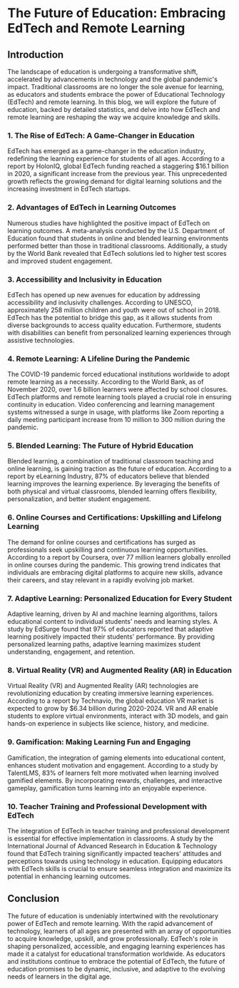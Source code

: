 # The Future of Education: Embracing EdTech and Remote Learning

## Introduction

The landscape of education is undergoing a transformative shift, accelerated by advancements in technology and the global pandemic's impact. Traditional classrooms are no longer the sole avenue for learning, as educators and students embrace the power of Educational Technology (EdTech) and remote learning. In this blog, we will explore the future of education, backed by detailed statistics, and delve into how EdTech and remote learning are reshaping the way we acquire knowledge and skills.

### 1. The Rise of EdTech: A Game-Changer in Education

EdTech has emerged as a game-changer in the education industry, redefining the learning experience for students of all ages. According to a report by HolonIQ, global EdTech funding reached a staggering $16.1 billion in 2020, a significant increase from the previous year. This unprecedented growth reflects the growing demand for digital learning solutions and the increasing investment in EdTech startups.

### 2. Advantages of EdTech in Learning Outcomes

Numerous studies have highlighted the positive impact of EdTech on learning outcomes. A meta-analysis conducted by the U.S. Department of Education found that students in online and blended learning environments performed better than those in traditional classrooms. Additionally, a study by the World Bank revealed that EdTech solutions led to higher test scores and improved student engagement.

### 3. Accessibility and Inclusivity in Education

EdTech has opened up new avenues for education by addressing accessibility and inclusivity challenges. According to UNESCO, approximately 258 million children and youth were out of school in 2018. EdTech has the potential to bridge this gap, as it allows students from diverse backgrounds to access quality education. Furthermore, students with disabilities can benefit from personalized learning experiences through assistive technologies.

### 4. Remote Learning: A Lifeline During the Pandemic

The COVID-19 pandemic forced educational institutions worldwide to adopt remote learning as a necessity. According to the World Bank, as of November 2020, over 1.6 billion learners were affected by school closures. EdTech platforms and remote learning tools played a crucial role in ensuring continuity in education. Video conferencing and learning management systems witnessed a surge in usage, with platforms like Zoom reporting a daily meeting participant increase from 10 million to 300 million during the pandemic.

### 5. Blended Learning: The Future of Hybrid Education

Blended learning, a combination of traditional classroom teaching and online learning, is gaining traction as the future of education. According to a report by eLearning Industry, 87% of educators believe that blended learning improves the learning experience. By leveraging the benefits of both physical and virtual classrooms, blended learning offers flexibility, personalization, and better student engagement.

### 6. Online Courses and Certifications: Upskilling and Lifelong Learning

The demand for online courses and certifications has surged as professionals seek upskilling and continuous learning opportunities. According to a report by Coursera, over 77 million learners globally enrolled in online courses during the pandemic. This growing trend indicates that individuals are embracing digital platforms to acquire new skills, advance their careers, and stay relevant in a rapidly evolving job market.

### 7. Adaptive Learning: Personalized Education for Every Student

Adaptive learning, driven by AI and machine learning algorithms, tailors educational content to individual students' needs and learning styles. A study by EdSurge found that 97% of educators reported that adaptive learning positively impacted their students' performance. By providing personalized learning paths, adaptive learning maximizes student understanding, engagement, and retention.

### 8. Virtual Reality (VR) and Augmented Reality (AR) in Education

Virtual Reality (VR) and Augmented Reality (AR) technologies are revolutionizing education by creating immersive learning experiences. According to a report by Technavio, the global education VR market is expected to grow by $6.34 billion during 2020-2024. VR and AR enable students to explore virtual environments, interact with 3D models, and gain hands-on experience in subjects like science, history, and medicine.

### 9. Gamification: Making Learning Fun and Engaging

Gamification, the integration of gaming elements into educational content, enhances student motivation and engagement. According to a study by TalentLMS, 83% of learners felt more motivated when learning involved gamified elements. By incorporating rewards, challenges, and interactive gameplay, gamification turns learning into an enjoyable experience.

### 10. Teacher Training and Professional Development with EdTech

The integration of EdTech in teacher training and professional development is essential for effective implementation in classrooms. A study by the International Journal of Advanced Research in Education & Technology found that EdTech training significantly impacted teachers' attitudes and perceptions towards using technology in education. Equipping educators with EdTech skills is crucial to ensure seamless integration and maximize its potential in enhancing learning outcomes.

## Conclusion

The future of education is undeniably intertwined with the revolutionary power of EdTech and remote learning. With the rapid advancement of technology, learners of all ages are presented with an array of opportunities to acquire knowledge, upskill, and grow professionally. EdTech's role in shaping personalized, accessible, and engaging learning experiences has made it a catalyst for educational transformation worldwide. As educators and institutions continue to embrace the potential of EdTech, the future of education promises to be dynamic, inclusive, and adaptive to the evolving needs of learners in the digital age.